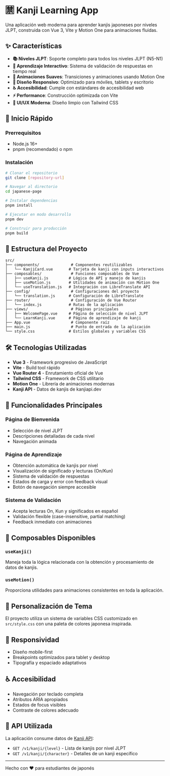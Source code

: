 # 🈲 Kanji Learning App

Una aplicación web moderna para aprender kanjis japoneses por niveles JLPT, construida con Vue 3, Vite y Motion One para animaciones fluidas.

## ✨ Características

- **📚 Niveles JLPT**: Soporte completo para todos los niveles JLPT (N5-N1)
- **🎯 Aprendizaje Interactivo**: Sistema de validación de respuestas en tiempo real
- **🎨 Animaciones Suaves**: Transiciones y animaciones usando Motion One
- **📱 Diseño Responsivo**: Optimizado para móviles, tablets y escritorio
- **♿ Accesibilidad**: Cumple con estándares de accesibilidad web
- **⚡ Performance**: Construcción optimizada con Vite
- **🎨 UI/UX Moderna**: Diseño limpio con Tailwind CSS

## 🚀 Inicio Rápido

### Prerrequisitos

- Node.js 16+ 
- pnpm (recomendado) o npm

### Instalación

```bash
# Clonar el repositorio
git clone [repository-url]

# Navegar al directorio
cd japanese-page

# Instalar dependencias
pnpm install

# Ejecutar en modo desarrollo
pnpm dev

# Construir para producción
pnpm build
```

## 📁 Estructura del Proyecto

```
src/
├── components/              # Componentes reutilizables
│   └── KanjiCard.vue       # Tarjeta de kanji con inputs interactivos
├── composables/             # Funciones composables de Vue
│   ├── useKanji.js         # Lógica de API y manejo de kanjis
│   ├── useMotion.js        # Utilidades de animación con Motion One
│   └── useTranslation.js   # Integración con LibreTranslate API
├── config/                  # Configuraciones del proyecto
│   └── translation.js      # Configuración de LibreTranslate
├── router/                  # Configuración de Vue Router
│   └── index.js            # Rutas de la aplicación
├── views/                   # Páginas principales
│   ├── WelcomePage.vue     # Página de selección de nivel JLPT
│   └── LearnKanji.vue      # Página de aprendizaje de kanji
├── App.vue                  # Componente raíz
├── main.js                  # Punto de entrada de la aplicación
└── style.css               # Estilos globales y variables CSS
```

## 🛠️ Tecnologías Utilizadas

- **Vue 3** - Framework progresivo de JavaScript
- **Vite** - Build tool rápido
- **Vue Router 4** - Enrutamiento oficial de Vue
- **Tailwind CSS** - Framework de CSS utilitario
- **Motion One** - Librería de animaciones modernas
- **Kanji API** - Datos de kanjis de kanjiapi.dev

## 🎯 Funcionalidades Principales

### Página de Bienvenida
- Selección de nivel JLPT
- Descripciones detalladas de cada nivel
- Navegación animada

### Página de Aprendizaje
- Obtención automática de kanjis por nivel
- Visualización de significado y lecturas (On/Kun)
- Sistema de validación de respuestas
- Estados de carga y error con feedback visual
- Botón de navegación siempre accesible

### Sistema de Validación
- Acepta lecturas On, Kun y significados en español
- Validación flexible (case-insensitive, partial matching)
- Feedback inmediato con animaciones

## 🔧 Composables Disponibles

### `useKanji()`
Maneja toda la lógica relacionada con la obtención y procesamiento de datos de kanjis.

### `useMotion()`
Proporciona utilidades para animaciones consistentes en toda la aplicación.

## 🎨 Personalización de Tema

El proyecto utiliza un sistema de variables CSS customizado en `src/style.css` con una paleta de colores japonesa inspirada.

## 📱 Responsividad

- Diseño mobile-first
- Breakpoints optimizados para tablet y desktop
- Tipografía y espaciado adaptativos

## ♿ Accesibilidad

- Navegación por teclado completa
- Atributos ARIA apropiados
- Estados de focus visibles
- Contraste de colores adecuado

## 🔄 API Utilizada

La aplicación consume datos de [Kanji API](https://kanjiapi.dev/):
- `GET /v1/kanji/{level}` - Lista de kanjis por nivel JLPT
- `GET /v1/kanji/{character}` - Detalles de un kanji específico

---

Hecho con ❤️ para estudiantes de japonés
